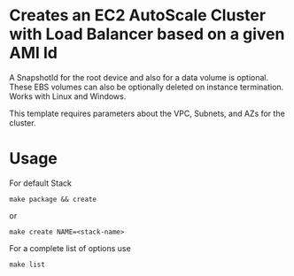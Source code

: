 Creates an EC2 AutoScale Cluster with Load Balancer based on a given AMI Id
===

A SnapshotId for the root device and also for a data volume is optional. These EBS volumes can also be optionally deleted on instance termination. Works with Linux and Windows. 

This template requires parameters about the VPC, Subnets, and AZs for the cluster. 


Usage
=====
For default Stack

```
make package && create
```

or

```
make create NAME=<stack-name>
```

For a complete list of options use

```
make list
```

